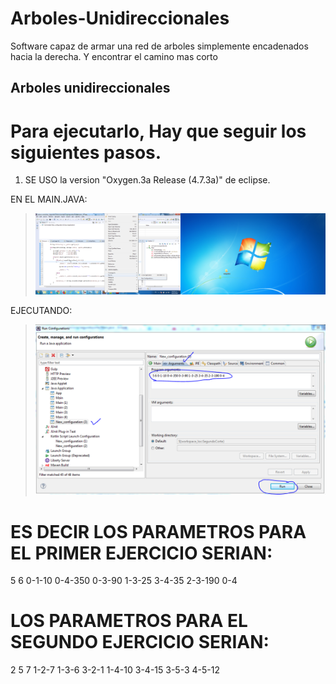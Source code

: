 # Arboles-Unidireccionales
Software capaz de armar una red de arboles simplemente encadenados hacia la derecha. Y encontrar el camino mas corto



## Arboles unidireccionales

# Para ejecutarlo, Hay que seguir los siguientes pasos.

  1. SE USO la version "Oxygen.3a Release (4.7.3a)" de eclipse.


EN EL MAIN.JAVA: 
> ![Primera](/raw/images/1.png)


EJECUTANDO:
> ![Ejecutando](/raw/images/2.PNG)



# ES DECIR LOS PARAMETROS PARA EL PRIMER EJERCICIO SERIAN:

5 
6 
0-1-10 
0-4-350 
0-3-90 
1-3-25 
3-4-35 
2-3-190 
0-4


# LOS PARAMETROS PARA EL SEGUNDO EJERCICIO SERIAN:

2
5
7
1-2-7
1-3-6
3-2-1
1-4-10
3-4-15
3-5-3
4-5-12
